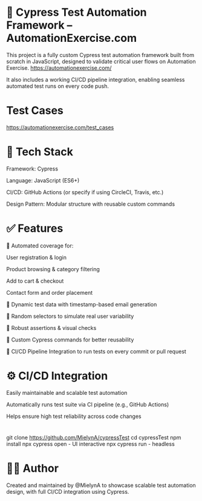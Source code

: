 # 🧪 Cypress Test Automation Framework – AutomationExercise.com
This project is a fully custom Cypress test automation framework built from scratch in JavaScript, designed to validate critical user flows on Automation Exercise. https://automationexercise.com/

It also includes a working CI/CD pipeline integration, enabling seamless automated test runs on every code push.

# Test Cases
https://automationexercise.com/test_cases

# 🔧 Tech Stack
Framework: Cypress

Language: JavaScript (ES6+)

CI/CD: GitHub Actions (or specify if using CircleCI, Travis, etc.)

Design Pattern: Modular structure with reusable custom commands

# ✅ Features
🔹 Automated coverage for:

User registration & login

Product browsing & category filtering

Add to cart & checkout

Contact form and order placement

🔹 Dynamic test data with timestamp-based email generation

🔹 Random selectors to simulate real user variability

🔹 Robust assertions & visual checks

🔹 Custom Cypress commands for better reusability

🔹 CI/CD Pipeline Integration to run tests on every commit or pull request

# ⚙️ CI/CD Integration
Easily maintainable and scalable test automation

Automatically runs test suite via CI pipeline (e.g., GitHub Actions)

Helps ensure high test reliability across code changes

# 
git clone https://github.com/MielynA/cypressTest
cd cypressTest
npm install
npx cypress open  - UI interactive 
npx cypress run - headless

# 👩‍💻 Author
Created and maintained by @MielynA to showcase scalable test automation design, with full CI/CD integration using Cypress.
